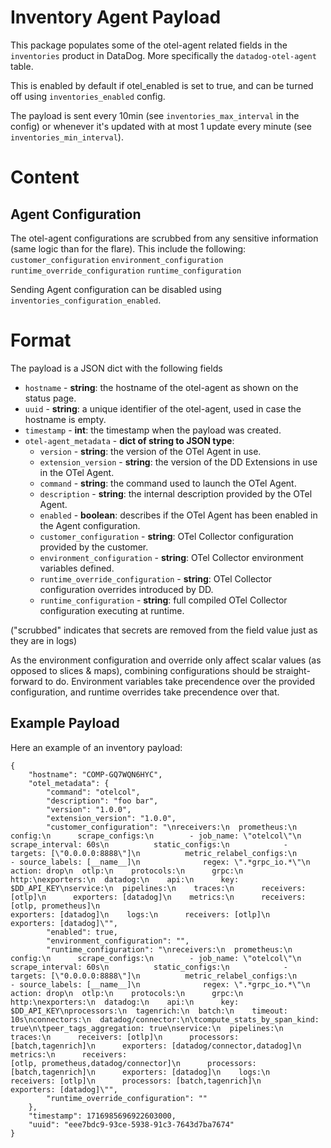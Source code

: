 # Inventory Agent Payload

This package populates some of the otel-agent related fields in the `inventories` product in DataDog. More specifically the
`datadog-otel-agent` table.

This is enabled by default if otel_enabled is set to true, and can be turned off using `inventories_enabled` config.

The payload is sent every 10min (see `inventories_max_interval` in the config) or whenever it's updated with at most 1
update every minute (see `inventories_min_interval`).

# Content

## Agent Configuration

The otel-agent configurations are scrubbed from any sensitive information (same logic than for the flare).
This include the following:
`customer_configuration`
`environment_configuration`
`runtime_override_configuration`
`runtime_configuration`

Sending Agent configuration can be disabled using `inventories_configuration_enabled`.

# Format

The payload is a JSON dict with the following fields

- `hostname` - **string**: the hostname of the otel-agent as shown on the status page.
- `uuid` - **string**: a unique identifier of the otel-agent, used in case the hostname is empty.
- `timestamp` - **int**: the timestamp when the payload was created.
- `otel-agent_metadata` - **dict of string to JSON type**:
  - `version` - **string**: the version of the OTel Agent in use.
  - `extension_version` - **string**: the version of the DD Extensions in use in the OTel Agent.
  - `command` - **string**: the command used to launch the OTel Agent.
  - `description` - **string**: the internal description provided by the OTel Agent.
  - `enabled` - **boolean**: describes if the OTel Agent has been enabled in the Agent configuration.
  - `customer_configuration` - **string**: OTel Collector configuration provided by the customer.
  - `environment_configuration` - **string**: OTel Collector environment variables defined.
  - `runtime_override_configuration` - **string**: OTel Collector configuration overrides introduced by DD.
  - `runtime_configuration` - **string**: full compiled OTel Collector configuration executing at runtime.

("scrubbed" indicates that secrets are removed from the field value just as they are in logs)

As the environment configuration and override only affect scalar values (as opposed to slices & maps), combining configurations should be straight-forward to do. Environment variables take precendence over the provided configuration, and runtime overrides take precendence over that.

## Example Payload

Here an example of an inventory payload:

```
{
    "hostname": "COMP-GQ7WQN6HYC",
    "otel_metadata": {
        "command": "otelcol",
        "description": "foo bar",
        "version": "1.0.0",
        "extension_version": "1.0.0",
        "customer_configuration": "\nreceivers:\n  prometheus:\n    config:\n      scrape_configs:\n        - job_name: \"otelcol\"\n          scrape_interval: 60s\n          static_configs:\n            -
targets: [\"0.0.0.0:8888\"]\n          metric_relabel_configs:\n            - source_labels: [__name__]\n              regex: \".*grpc_io.*\"\n              action: drop\n  otlp:\n    protocols:\n      grpc:\n
http:\nexporters:\n  datadog:\n    api:\n      key: $DD_API_KEY\nservice:\n  pipelines:\n    traces:\n      receivers: [otlp]\n      exporters: [datadog]\n    metrics:\n      receivers: [otlp, prometheus]\n
exporters: [datadog]\n    logs:\n      receivers: [otlp]\n      exporters: [datadog]\"",
        "enabled": true,
        "environment_configuration": "",
        "runtime_configuration": "\nreceivers:\n  prometheus:\n    config:\n      scrape_configs:\n        - job_name: \"otelcol\"\n          scrape_interval: 60s\n          static_configs:\n            -
targets: [\"0.0.0.0:8888\"]\n          metric_relabel_configs:\n            - source_labels: [__name__]\n              regex: \".*grpc_io.*\"\n              action: drop\n  otlp:\n    protocols:\n      grpc:\n
http:\nexporters:\n  datadog:\n    api:\n      key: $DD_API_KEY\nprocessors:\n  tagenrich:\n  batch:\n    timeout: 10s\nconnectors:\n  datadog/connector:\n\tcompute_stats_by_span_kind:
true\n\tpeer_tags_aggregation: true\nservice:\n  pipelines:\n    traces:\n      receivers: [otlp]\n      processors: [batch,tagenrich]\n      exporters: [datadog/connector,datadog]\n    metrics:\n      receivers:
[otlp, prometheus,datadog/connector]\n      processors: [batch,tagenrich]\n      exporters: [datadog]\n    logs:\n      receivers: [otlp]\n      processors: [batch,tagenrich]\n      exporters: [datadog]\"",
        "runtime_override_configuration": ""
    },
    "timestamp": 1716985696922603000,
    "uuid": "eee7bdc9-93ce-5938-91c3-7643d7ba7674"
}
```
